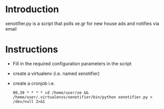# Introduction 
xenotifier.py is a script that polls xe.gr for new house ads and notifies via email

# Instructions

 * Fill in the required configuration parameters in the script
 * create a virtualenv (i.e. named xenotifier)
 * create a cronjob i.e.

   ```
   00,30 * * * * cd /home/user/xe && /home/user/.virtualenvs/xenotifier/bin/python xenotifier.py > /dev/null 2>&1
   ```


